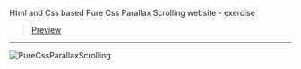 Html and Css based Pure Css Parallax Scrolling website - exercise
> [Preview](https://r4nd3l.github.io/PureCssParallaxScrolling/)
---

![PureCssParallaxScrolling](https://github.com/r4nd3l/PureCssParallaxScrolling/blob/master/img/sample.gif)
